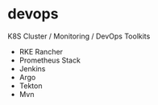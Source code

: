 # devops

K8S Cluster / Monitoring / DevOps Toolkits

- RKE Rancher
- Prometheus Stack
- Jenkins
- Argo
- Tekton
- Mvn 


